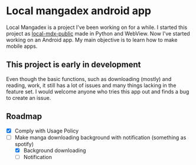 # Local mangadex android app  
Local Mangadex is a project I've been working on for a while. I started this project as [local-mdx-public](https://github.com/jonasek369/local-mdx-public) made in Python and WebView. Now I've started working on an Android app. My main objective is to learn how to make mobile apps.  
  
## This project is early in development  
Even though the basic functions, such as downloading (mostly) and reading, work, it still has a lot of issues and many things lacking in the feature set. I would welcome anyone who tries this app out and finds a bug to create an issue.

## Roadmap
- [x] Comply with Usage Policy
- [ ] Make manga downloading background with notification (something as spotify)
  - [x] Background downloading
  - [ ] Notification